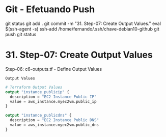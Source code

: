 
# ############################################################################
# ############################################################################
# ############################################################################
# Git - Efetuando Push

git status
git add .
git commit -m "31. Step-07: Create Output Values."
eval $(ssh-agent -s)
ssh-add /home/fernando/.ssh/chave-debian10-github
git push
git status


# ############################################################################
# ############################################################################
# ############################################################################
# 31. Step-07: Create Output Values

Step-06: c6-outputs.tf - Define Output Values

    Output Values

~~~~tf
# Terraform Output Values
output "instance_publicip" {
  description = "EC2 Instance Public IP"
  value = aws_instance.myec2vm.public_ip
}

output "instance_publicdns" {
  description = "EC2 Instance Public DNS"
  value = aws_instance.myec2vm.public_dns
}
~~~~